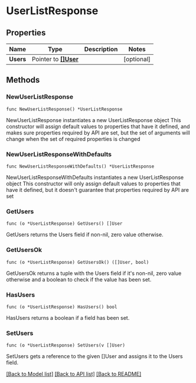 # UserListResponse

## Properties

Name | Type | Description | Notes
------------ | ------------- | ------------- | -------------
**Users** | Pointer to [**[]User**](User.md) |  | [optional] 

## Methods

### NewUserListResponse

`func NewUserListResponse() *UserListResponse`

NewUserListResponse instantiates a new UserListResponse object
This constructor will assign default values to properties that have it defined,
and makes sure properties required by API are set, but the set of arguments
will change when the set of required properties is changed

### NewUserListResponseWithDefaults

`func NewUserListResponseWithDefaults() *UserListResponse`

NewUserListResponseWithDefaults instantiates a new UserListResponse object
This constructor will only assign default values to properties that have it defined,
but it doesn't guarantee that properties required by API are set

### GetUsers

`func (o *UserListResponse) GetUsers() []User`

GetUsers returns the Users field if non-nil, zero value otherwise.

### GetUsersOk

`func (o *UserListResponse) GetUsersOk() ([]User, bool)`

GetUsersOk returns a tuple with the Users field if it's non-nil, zero value otherwise
and a boolean to check if the value has been set.

### HasUsers

`func (o *UserListResponse) HasUsers() bool`

HasUsers returns a boolean if a field has been set.

### SetUsers

`func (o *UserListResponse) SetUsers(v []User)`

SetUsers gets a reference to the given []User and assigns it to the Users field.


[[Back to Model list]](../README.md#documentation-for-models) [[Back to API list]](../README.md#documentation-for-api-endpoints) [[Back to README]](../README.md)


